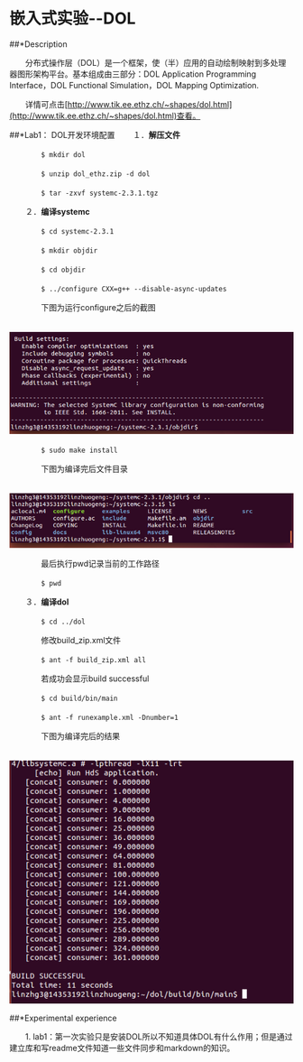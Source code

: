 # 嵌入式实验--DOL
##*Description

　　分布式操作层（DOL）是一个框架，使（半）应用的自动绘制映射到多处理器图形架构平台。基本组成由三部分：DOL Application Programming Interface，DOL Functional Simulation，DOL Mapping Optimization.

　　详情可点击[http://www.tik.ee.ethz.ch/~shapes/dol.html](http://www.tik.ee.ethz.ch/~shapes/dol.html)查看。

##*Lab1： DOL开发环境配置
　　１．**解压文件**

　　　　`$ mkdir dol`

　　　　`$ unzip dol_ethz.zip -d dol`

　　　　`$ tar -zxvf systemc-2.3.1.tgz`

　　２．**编译systemc**

　　　　`$ cd systemc-2.3.1`

　　　　`$ mkdir objdir`

　　　　`$ cd objdir`

　　　　`$ ../configure CXX=g++ --disable-async-updates`

　　　　下图为运行configure之后的截图

　　　　![configure后的截图](configure之后的截图.png)

　　　　`$ sudo make install`

　　　　下图为编译完后文件目录

　　　　![make_install后的截图](make_install后的截图.png)

　　　　最后执行pwd记录当前的工作路径

　　　　`$ pwd`

　　３．**编译dol**

　　　　`$ cd ../dol`

　　　　修改build_zip.xml文件

　　　　`$ ant -f build_zip.xml all`

　　　　若成功会显示build successful

　　　　`$ cd build/bin/main`

　　　　`$ ant -f runexample.xml -Dnumber=1`

　　　　下图为编译完后的结果

　　　　![最后结果的截图](最后结果.png)

##*Experimental experience

　　1. lab1：第一次实验只是安装DOL所以不知道具体DOL有什么作用；但是通过建立库和写readme文件知道一些文件同步和markdown的知识。
